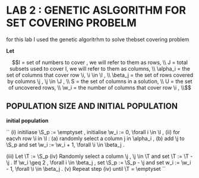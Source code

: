 #  LAB 2 : GENETIC ASLGORITHM FOR SET COVERING PROBELM 

for this lab I used the genetic algoritrhm to solve thebset covering problem 

**Let**

```math
I =  set of numbers to cover , we will refer to them as rows, \\
J =  total subsets used to cover I, we will refer to them as columns, \\
\alpha_i = the set of  columns that cover row \i, \i \in \I , \\
\beta_j = the set of rows covered by columns \j , \j \in \J , \\
S = the set of columns in a solution, \\
U = the set of uncovered rows, \\
\w_i = the number of columns that cover row \i , \\
```

## POPULATION SIZE AND  INITIAL POPULATION 

**initial population**

``
(i) initiliase \S_p := \emptyset , initialise \w_i := 0, \forall i \in \I ,
(ii) for eacvh row \i in \I : 
        (a) randomly select a column j in \alpha_i , 
        (b) add \j to \S_p and set \w_i := \w_i + 1, \forall \i \in \beta_j . 

(iii) Let \T := \S_p 
(iv) Randomly select a column \j , \j \in \T and set \T := \T - \j . If \w_i \geq 2 , \forall i \in \beta_j ,
set \S_p := \S_p - \j and set w_i := \w_i - 1, \forall \i \in \beta_j .
(v) Repeat step (iv) until \T = \emptyset
``




